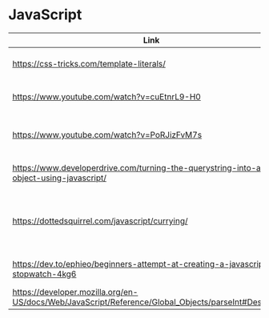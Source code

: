 # JavaScript

| Link | Description | Added by |
| ---- | ----------- | -------- |
|https://css-tricks.com/template-literals/|Template literals in JavaScript|@[jamesj-0](https://github.com/jamesj-0)|
|https://www.youtube.com/watch?v=cuEtnrL9-H0|Fetch API in 6 mins (6:35)|@[Azizi-A](https://github.com/Azizi-A)|
|https://www.youtube.com/watch?v=PoRJizFvM7s|Async JS Crash Course (24:30)|@[Rihards-j](https://github.com/RihardsJ)|
|https://www.developerdrive.com/turning-the-querystring-into-a-json-object-using-javascript/|Turning a Querystring to an object|@[Akshaya-S](https://github.com/fairyaksh)|
|https://dottedsquirrel.com/javascript/currying/ | 'Currying' in JS: One Function, Multiple Argument Brackets?! | @[jenndroid](https://github.com/jenndroid)|
|https://dev.to/ephieo/beginners-attempt-at-creating-a-javascript-stopwatch-4kg6| Ephie's stopwatch article | @[rungt](https://github.com/rungt)|
|https://developer.mozilla.org/en-US/docs/Web/JavaScript/Reference/Global_Objects/parseInt#Description| ParseInt() | @[ephieo](https://github.com/ephieo)|
